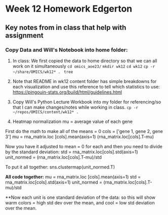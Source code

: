 # Week 12 Homework Edgerton

## Key notes from in class that help with assignment

### Copy Data and Will's Notebook into home folder:
1. In class: We first copied the data to home directory so that we can all work on it simultaneously
    `cd omics_aoe23/`
     `mkdir wk12`
     `cd wk12`
     `cp -r  ~/share/OMICS/wk12* . `
     `tree`

2. Note that README in wk12 content folder has simple breakdowns for each visualization and use this reference to tell which statistics to use: 
    https://pingouin-stats.org/build/html/guidelines.html
    
3. Copy Will's Python Lecture Workbook into my folder for referencing/so that I can make changes/notes while working in class. 
    `cp -r  ~/repos/OMICS/content/wk12* .`



3. Heatmap normalization mu = average value of each gene

First do the math to make all of the means = 0
cols = ['gene 1, gene 2, gene 3']
mu = rna_matrix.loc [cols].mean(axis=1)
(rna_matrix.loc[cols].T-mu)

Now you have it adjusted to mean = 0 for each and then you need to divide by the standard deviation: 
std = rna_matrix.loc[cols].std(axis=1)
unit_normed = (rna_matrix.loc[cols].T-mu)/std

To put it all together: 
sns.clustermap(unit_normed.T)

**All code together:**
mu = rna_matrix.loc [cols].mean(axis=1)
std = rna_matrix.loc[cols].std(axis=1)
unit_normed = (rna_matrix.loc[cols].T-mu)/std

**Now each unit is one standard deviation of the data: so this will show warm colors = high std dev over the mean, and cool = low std deviation over the mean. 